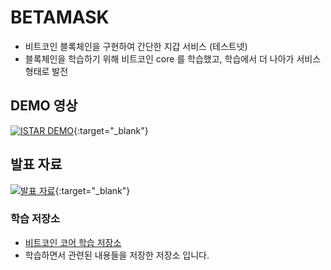 # BETAMASK
- 비트코인 블록체인을 구현하여 간단한 지갑 서비스 (테스트넷)
- 블록체인을 학습하기 위해 비트코인 core 를 학습했고, 학습에서 더 나아가 서비스 형태로 발전

## DEMO 영상
[![ISTAR DEMO](https://user-images.githubusercontent.com/45627868/71566023-77000480-2af7-11ea-8b64-a6e0012844dd.png)](https://youtu.be/wzHR2L3yD6E){:target="_blank"}

## 발표 자료
[![발표 자료](https://user-images.githubusercontent.com/45627868/175439330-4f980b6d-2601-493b-95aa-a06f2a50c8e0.PNG)](https://drive.google.com/file/d/1Nd4kAYDEZM44yFSqVavTpdVTtPgpZEMW/view?usp=sharing){:target="_blank"}

### 학습 저장소

- [비트코인 코어 학습 저장소](https://www.notion.so/kimseunggyu/9e61e5152ab641e3a63683a123795277)
- 학습하면서 관련된 내용들을 저장한 저장소 입니다.
